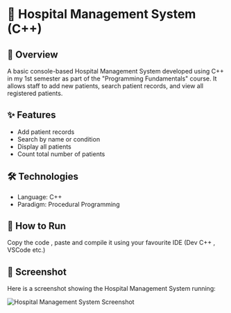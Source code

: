 # 🏥 Hospital Management System (C++)

## 📌 Overview
A basic console-based Hospital Management System developed using C++ in my 1st semester as part of the "Programming Fundamentals" course. It allows staff to add new patients, search patient records, and view all registered patients.

## ✨ Features
- Add patient records
- Search by name or condition
- Display all patients
- Count total number of patients

## 🛠 Technologies
- Language: C++
- Paradigm: Procedural Programming

## 🚀 How to Run
Copy the code , paste and compile it using your favourite IDE (Dev C++ , VSCode etc.)

## 📸 Screenshot

Here is a screenshot showing the Hospital Management System running:

![Hospital Management System Screenshot](images/output1.png)
